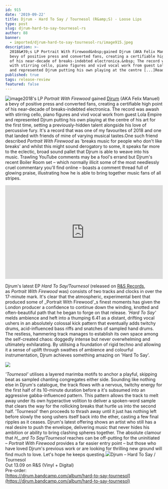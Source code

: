 ```yaml
---
id: 915
date: '2019-09-22'
title: Djrum - Hard To Say / Tournesol (R&amp;S) - Loose Lips
type: post
slug: djrum-hard-to-say-tournesol-rs
author: 88
banner:
  - imported/djrum-hard-to-say-tournesol-rs/image915.jpeg
description: >-
  2018&#39;s LP Portrait With Firewood&nbsp;gained Djrum (AKA Felix Manuel) a
  bevy of positive press and converted fans, creating a certifiable high point
  of his near-decade of breaks-indebted electronica.&nbsp; The record was awash
  with stirring cello, piano figures and vivd vocal work from guest Lola Empire
  and represented Djrum putting his own playing at the centre [...]Read More...
published: true
tags: release-review
featured: false
---
```

![image](../imported/djrum-hard-to-say-tournesol-rs/image915.jpeg)2018's LP _Portrait With Firewood_ gained [Djrum](https://www.residentadvisor.net/dj/djrum) (AKA Felix Manuel) a bevy of positive press and converted fans, creating a certifiable high point of his near-decade of breaks-indebted electronica. The record was awash with stirring cello, piano figures and vivd vocal work from guest Lola Empire and represented Djrum putting his own playing at the centre of his art for the first time, setting a previously-hidden talent alongside his love of percussive fury. It's a record that was one of my favourites of 2018 and one that landed with friends of mine of varying musical tastes.One such friend described _Portrait With Firewood_ as 'breaks music for people who don't like breaks' and whilst this might sound derogatory to some, it speaks far more to the eclectic, broad sound pallet that Djrum is able to weave into his music. Trawling YouTube comments may be a fool's errand but Djrum's recent Boiler Room set – which normally illicit some of the most needlessly cruel commentary you'll find online – boasts a comment thread full of glowing praise, illustrating how he is able to bring together music fans of all stripes.

<iframe width='100%' height='300' scrolling='no' frameborder='no' allow='autoplay' src='https://www.youtube.com/embed/jIyjNUoGKP0'></iframe>

Djrum's latest EP _Hard To Say/Tournesol_ (released on [R&S Records](http://www.randsrecords.com/), as _Portrait With Firewood_ was) consists of two tracks and clocks in over the 17-minute mark. It's clear that the atmospheric, experimental bent that produced some of _Portrait With Firewood'_s finest moments has given the London producer a confidence to continue down the winding, knotted and often-beautiful path that he began to forge on that release. _'Hard To Say'_ melds ambience and heft into a thumping 6.41 as a distant, drifting vocal ushers in an absolutely colossal kick pattern that eventually adds twitchy drums, acid-influenced bass riffs and snatches of sampled hand drums. The restless, hammering track manages to establish its own space among the self-created chaos: doggedly intense but never overwhelming and ultimately exhilarating. By utilising a foundation of rigid techno and allowing it a sense of uplift through swathes of ambience and colourful instrumentation, Djrum achieves something amazing on 'Hard To Say'.

![](/wp-content/uploads/live/img/wysiwyg/5d775113b7800.jpg)

_'Tournesol'_ utilises a layered marimba motifs to anchor a playful, skipping beat as sampled chanting congregates either side. Sounding like nothing else in Djrum's catalogue, the track flows with a nervous, twitchy energy for the first half of its 10-minute duration before a it's subsumed into an aggressive gabba-influenced pattern. This pattern allows the track to melt away under its own hyperactive volition to deliver a spoken-word sample that clears the way for the rollicking breaks that hurtle us into the second half. 'Tournesol' then proceeds to thrash away until it just has nothing left before slowly the song ushers itself back into the ether, casting a few final ripples as it ceases. Djrum's latest offering shows an artist who still has a real desire to push the envelope, delivering music that never hides his ambition or ability to bring clashing spheres together. The absolute clamour that _H__ard To Say/Tournesol_ reaches can be off-putting for the uninitiated – _Portrait With Firewood_ provides a far easier entry point – but those who have loved Djrum's previous work or are looking for thrilling new ground will find much to love. Let's hope he keeps questing.![](/wp-content/uploads/live/img/wysiwyg/5d774e8e045f6.jpg)Djrum – Hard To Say / Tournesol  
Out 13.09 on R&S (Vinyl + Digital)  
Pre-order:  
[](https://djrum.bandcamp.com/album/hard-to-say-tournesol)[https://djrum.bandcamp.com/album/hard-to-say-tournesol](https://djrum.bandcamp.com/album/hard-to-say-tournesol)